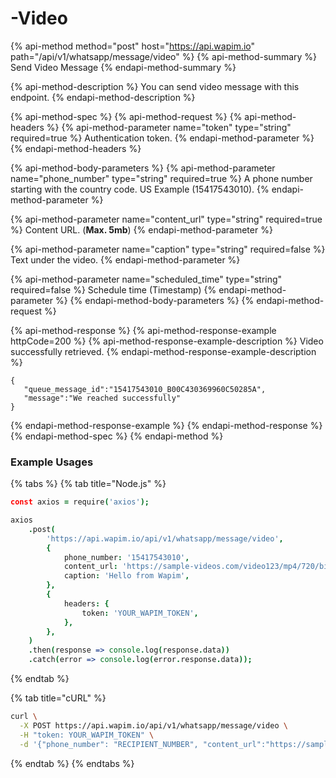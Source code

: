 # -Video

{% api-method method="post" host="https://api.wapim.io" path="/api/v1/whatsapp/message/video" %}
{% api-method-summary %}
Send Video Message
{% endapi-method-summary %}

{% api-method-description %}
You can send video message with this endpoint.
{% endapi-method-description %}

{% api-method-spec %}
{% api-method-request %}
{% api-method-headers %}
{% api-method-parameter name="token" type="string" required=true %}
Authentication token.
{% endapi-method-parameter %}
{% endapi-method-headers %}

{% api-method-body-parameters %}
{% api-method-parameter name="phone\_number" type="string" required=true %}
A phone number starting with the country code. US Example \(15417543010\).
{% endapi-method-parameter %}

{% api-method-parameter name="content\_url" type="string" required=true %}
Content URL. \(**Max. 5mb**\)
{% endapi-method-parameter %}

{% api-method-parameter name="caption" type="string" required=false %}
Text under the video.
{% endapi-method-parameter %}

{% api-method-parameter name="scheduled\_time" type="string" required=false %}
Schedule time \(Timestamp\)
{% endapi-method-parameter %}
{% endapi-method-body-parameters %}
{% endapi-method-request %}

{% api-method-response %}
{% api-method-response-example httpCode=200 %}
{% api-method-response-example-description %}
Video successfully retrieved.
{% endapi-method-response-example-description %}

```text
{
   "queue_message_id":"15417543010_B00C430369960C50285A",
   "message":"We reached successfully"
}
```
{% endapi-method-response-example %}
{% endapi-method-response %}
{% endapi-method-spec %}
{% endapi-method %}

### Example Usages

{% tabs %}
{% tab title="Node.js" %}
```coffeescript
const axios = require('axios');

axios
	.post(
		'https://api.wapim.io/api/v1/whatsapp/message/video',
		{
			phone_number: '15417543010',
			content_url: 'https://sample-videos.com/video123/mp4/720/big_buck_bunny_720p_1mb.mp4',
			caption: 'Hello from Wapim',
		},
		{
			headers: {
				token: 'YOUR_WAPIM_TOKEN',
			},
		},
	)
	.then(response => console.log(response.data))
	.catch(error => console.log(error.response.data));

```
{% endtab %}

{% tab title="cURL" %}
```bash
curl \
  -X POST https://api.wapim.io/api/v1/whatsapp/message/video \
  -H "token: YOUR_WAPIM_TOKEN" \
  -d '{"phone_number": "RECIPIENT_NUMBER", "content_url":"https://sample-videos.com/video123/mp4/720/big_buck_bunny_720p_1mb.mp4",  "caption" : "Hello from Wapim"}'
```
{% endtab %}
{% endtabs %}

